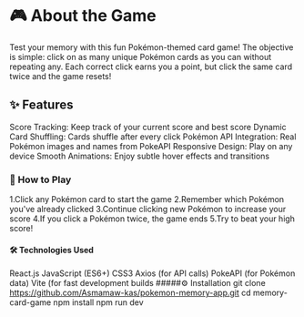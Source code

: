 # 🎮 About the Game

Test your memory with this fun Pokémon-themed card game! The objective is simple: click on as many unique Pokémon cards as you can without repeating any. Each correct click earns you a point, but click the same card twice and the game resets!

## ✨ Features

Score Tracking: Keep track of your current score and best score
Dynamic Card Shuffling: Cards shuffle after every click
Pokémon API Integration: Real Pokémon images and names from PokeAPI
Responsive Design: Play on any device
Smooth Animations: Enjoy subtle hover effects and transitions
### 🚀 How to Play
1.Click any Pokémon card to start the game
2.Remember which Pokémon you've already clicked
3.Continue clicking new Pokémon to increase your score
4.If you click a Pokémon twice, the game ends
5.Try to beat your high score!
#### 🛠️ Technologies Used
React.js
JavaScript (ES6+)
CSS3
Axios (for API calls)
PokeAPI (for Pokémon data)
Vite (for fast development builds
#####⚙️ Installation
git clone https://github.com/Asmamaw-kas/pokemon-memory-app.git
cd memory-card-game
npm install
npm run dev
